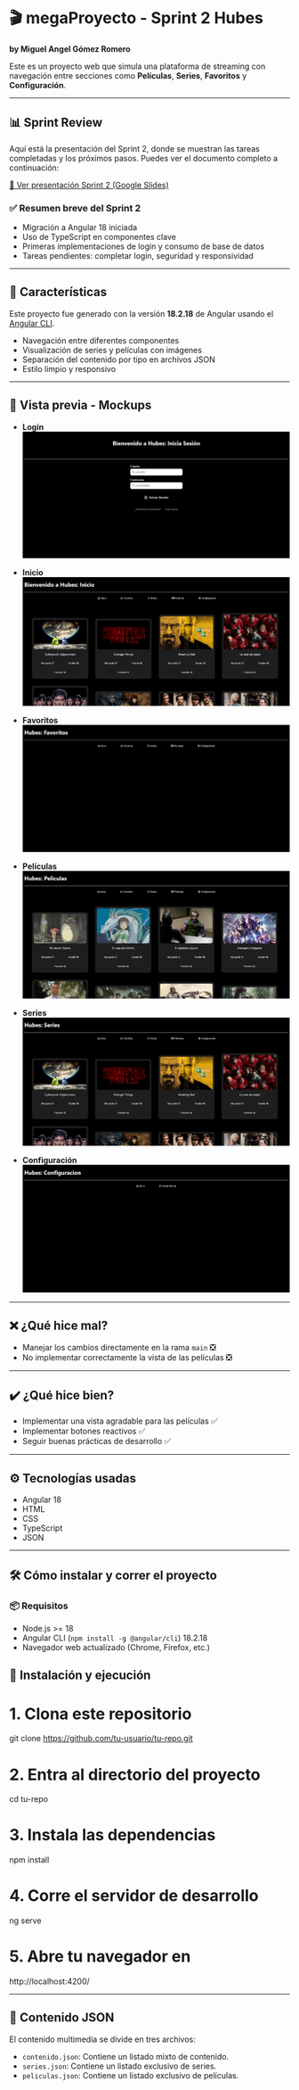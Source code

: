 # 🎬 megaProyecto - Sprint 2 Hubes  
**by Miguel Angel Gómez Romero**

Este es un proyecto web que simula una plataforma de streaming con navegación entre secciones como **Películas**, **Series**, **Favoritos** y **Configuración**.

---

## 📊 Sprint Review

Aquí está la presentación del Sprint 2, donde se muestran las tareas completadas y los próximos pasos. Puedes ver el documento completo a continuación:

[🔗 Ver presentación Sprint 2 (Google Slides)](https://docs.google.com/document/d/1jvX2du60K6qKAHkLOrE8So7O4oBX9OYkmCtNh-Hy7k0/edit?usp=sharing)

### ✅ Resumen breve del Sprint 2
- Migración a Angular 18 iniciada
- Uso de TypeScript en componentes clave
- Primeras implementaciones de login y consumo de base de datos
- Tareas pendientes: completar login, seguridad y responsividad

---

## 🚀 Características

Este proyecto fue generado con la versión **18.2.18** de Angular usando el [Angular CLI](https://github.com/angular/angular-cli).

- Navegación entre diferentes componentes
- Visualización de series y películas con imágenes
- Separación del contenido por tipo en archivos JSON
- Estilo limpio y responsivo

---

## 📸 Vista previa - Mockups

- **Login**  
  ![Login](./public/img/login.png)

- **Inicio**  
  ![Inicio](./public/img/hubes.png)

- **Favoritos**  
  ![Favoritos](./public/img/favoritos.png)

- **Películas**  
  ![Peliculas](./public/img/peliculas.png)

- **Series**  
  ![Series](./public/img/series.png)

- **Configuración**  
  ![Configuración](./public/img/configuracion.png)

---

## ❌ ¿Qué hice mal?
- Manejar los cambios directamente en la rama `main` ❎  
- No implementar correctamente la vista de las películas ❎

---

## ✔️ ¿Qué hice bien?
- Implementar una vista agradable para las películas ✅  
- Implementar botones reactivos ✅  
- Seguir buenas prácticas de desarrollo ✅

---

## ⚙️ Tecnologías usadas
- Angular 18  
- HTML  
- CSS  
- TypeScript  
- JSON

---

## 🛠️ Cómo instalar y correr el proyecto

### 📦 Requisitos
- Node.js >= 18
- Angular CLI (`npm install -g @angular/cli`) 18.2.18
- Navegador web actualizado (Chrome, Firefox, etc.)


## 🧩 Instalación y ejecución

# 1. Clona este repositorio
git clone https://github.com/tu-usuario/tu-repo.git

# 2. Entra al directorio del proyecto
cd tu-repo

# 3. Instala las dependencias
npm install

# 4. Corre el servidor de desarrollo
ng serve

# 5. Abre tu navegador en
http://localhost:4200/


---

## 📁 Contenido JSON

El contenido multimedia se divide en tres archivos:
- `contenido.json`: Contiene un listado mixto de contenido.
- `series.json`: Contiene un listado exclusivo de series.
- `peliculas.json`: Contiene un listado exclusivo de películas.
